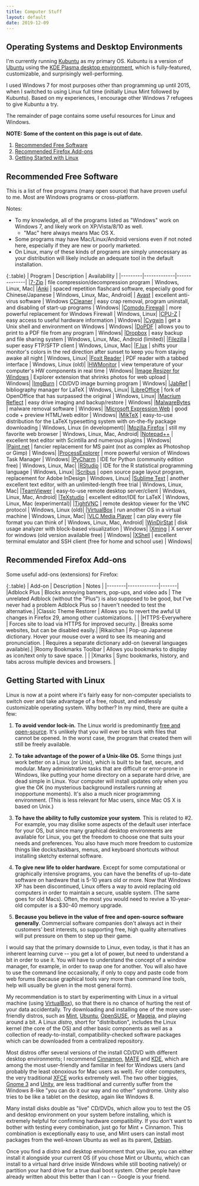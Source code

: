 ```yaml
---
title: Computer Stuff
layout: default
date: 2019-12-09
---
```


## Operating Systems and Desktop Environments

I'm currently running [Kubuntu] as my primary OS.
Kubuntu is a version of [Ubuntu][] using the [KDE Plasma desktop environment][kde], which is fully-featured, customizable, and surprisingly well-performing.

I used Windows 7 for most purposes other than programming up until 2015, when I switched to using Linux full time (initially Linux Mint followed by Kubuntu). Based on my experiences, I encourage other Windows 7 refugees to give Kubuntu a try.

[kubuntu]: http://kubuntu.org
[ubuntu]: https://ubuntu.com
[kde]: http://kde.org/


The remainder of page contains some useful resources for Linux and Windows.

**NOTE: Some of the content on this page is out of date.**

1. [Recommended Free Software](#recommended-free-software)
2. [Recommended Firefox Add-ons](#recommended-firefox-add-ons)
3. [Getting Started with Linux](#getting-started-with-linux)


## Recommended Free Software

This is a list of free programs (many open source) that have proven
useful to me. Most are Windows programs or cross-platform.

Notes:

- To my knowledge, all of the programs listed as "Windows" work on
 Windows 7, and likely work on XP/Vista/8/10 as well.
  - "Mac" here always means Mac OS X.
- Some programs may have Mac/Linux/Android versions even if not noted
 here, especially if they are new or poorly marketed.
- On Linux, many of these kinds of programs are simply unnecessary as
 your distribution will likely include an adequate tool in the default
 installation.

{:.table}
| Program | Description | Availability |
|---------|-------------|--------------|
|[7-Zip](http://www.7-zip.org/) | file compression/decompression program | Windows, Linux, Mac|
|[Anki](http://ankisrs.net/) | spaced repetition flashcard software, especially good for Chinese/Japanese | Windows, Linux, Mac, Android|
| [Avast](http://www.avast.com/) | excellent anti-virus software | Windows
[CCleaner](https://www.piriform.com/ccleaner) | easy crap removal, program uninstall, and disabling of start-up programs | Windows|
|[Comodo Firewall](http://www.comodo.com/home/internet-security/firewall.php) | more powerful replacement for Windows Firewall | Windows, Linux|
|[CPU-Z](http://www.cpuid.com/softwares/cpu-z.html) | easy access to useful hardware information | Windows|
|[Cygwin](http://www.cygwin.com/) | get a Unix shell and environment on Windows | Windows|
|[DoPDF](http://www.dopdf.com/) | allows you to print to a PDF file from any program | Windows|
|[Dropbox](http://www.dropbox.com) | easy backup and file sharing system | Windows, Linux, Mac, Android (limited)|
|[Filezilla](https://filezilla-project.org/) | super easy FTP/SFTP client | Windows, Linux, Mac|
|[F.lux](https://justgetflux.com/) | shifts your monitor's colors in the red direction after sunset to keep you from staying awake all night | Windows, Linux|
|[Foxit Reader](http://www.foxitsoftware.com/Secure_PDF_Reader/) | PDF reader with a tabbed interface | Windows, Linux (old)|
|[HWMonitor](http://www.cpuid.com/softwares/hwmonitor.html) | view temperature of your computer's HW components in real time | Windows|
|[Image Resizer for Windows](https://imageresizer.codeplex.com/) | Explorer extension that shrinks photos for web upload | Windows|
|[ImgBurn](http://www.imgburn.com/) | CD/DVD image burning program | Windows|
|[JabRef](http://jabref.sourceforge.net/) | bibliography manager for LaTeX | Windows, Linux|
|[LibreOffice](http://www.libreoffice.org/) | fork of OpenOffice that has surpassed the original | Windows, Linux|
|[Macrium Reflect](http://www.macrium.com/reflectfree.aspx) | easy drive imaging and backup/restore | Windows|
|[MalwareBytes](https://www.malwarebytes.org/) | malware removal software | Windows|
|[Microsoft Expression Web](https://www.microsoft.com/en-us/download/details.aspx?id=36179) | good code + preview HTML/web editor | Windows|
|[MikTeX](http://miktex.org/) | easy-to-use distribution for the LaTeX typesetting system with on-the-fly package downloading | Windows, Linux (in development)|
|[Mozilla Firefox](http://www.mozilla.org) | still my favorite web browser | Windows, Linux, Mac, Android|
|[Notepad++](http://notepad-plus-plus.org/) | excellent text editor with Scintilla and numerous plugins | Windows|
|[Paint.net](http://www.getpaint.net/) | fancier replacement for MS paint (not as complex as Photoshop or Gimp) | Windows|
|[ProcessExplorer](https://technet.microsoft.com/en-us/sysinternals/bb896653.aspx) | more powerful version of Windows Task Manager | Windows|
|[PyCharm](http://www.jetbrains.com/pycharm) | IDE for Python (community edition free) | Windows, Linux, Mac|
|[RStudio](https://technet.microsoft.com/en-us/sysinternals/bb896653.aspx) | IDE for the R statistical programming language | Windows, Linux|
|[Scribus](http://www.scribus.net/) | open source page layout program, replacement for Adobe InDesign | Windows, Linux|
|[Sublime Text](http://www.sublimetext.com/) | another excellent text editor, with an unlimited-length free trial | Windows, Linux, Mac|
|[TeamViewer](http://www.teamviewer.com) | easy-to-use remote desktop server/client | Windows, Linux, Mac, Android|
|[TeXstudio](http://texstudio.sourceforge.net/) | excellent editor/IDE for LaTeX | Windows, Linux, Mac (experimental)|
|[TightVNC](http://www.tightvnc.com/) | remote desktop viewer for the VNC protocol | Windows, Linux (old)|
|[VirtualBox](https://www.virtualbox.org/) | run another OS in a virtual machine | Windows, Linux, Mac|
|[VLC Media Player](http://www.videolan.org/vlc/) | can play every file format you can think of | Windows, Linux, Mac, Android|
|[WinDirStat](https://windirstat.info/) | disk usage analyzer with block-based visualization | Windows|
|[Xming](http://www.straightrunning.com/XmingNotes/) | X server for windows (old version available free) | Windows|
|[XShell](http://www.netsarang.com/products/xsh_overview.html) | excellent terminal emulator and SSH client (free for home and school use) | Windows|


Recommended Firefox Add-ons
---------------------------

Some useful add-ons (extensions) for Firefox:

{:.table}
| Add-on | Description | Notes |
|--------|-------------|-------|
|Adblock Plus | Blocks annoying banners, pop-ups, and video ads | The unrelated Adblock (without the "Plus") is also supposed to be good, but I've never had a problem Adblock Plus so I haven't needed to test the alternative.|
|Classic Theme Restorer | Allows you to revert the awful UI changes in Firefox 29, among other customizations. | |
|HTTPS-Everywhere | Forces site to load via HTTPS for improved security. | Breaks some websites, but can be disabled easily.|
|Rikaichan | Pop-up Japanese dictionary. Hover your mouse over a word to see its meaning and pronunciation. | Requires a separate dictionary add-on (several languages available).|
|Roomy Bookmarks Toolbar | Allows you bookmarks to display as icon/text only to save space. | |
|Xmarks | Sync bookmarks, history, and tabs across multiple devices and browsers. | 


## Getting Started with Linux

Linux is now at a point where it's fairly easy for non-computer
specialists to switch over and take advantage of a free, robust, and
endlessly customizable operating system. Why bother? In my mind, there
are quite a few:

1. **To avoid vendor lock-in.** The Linux world is predominantly [free
 and
 open-source](http://en.wikipedia.org/wiki/Free_and_open-source_software).
 It's unlikely that you will ever be stuck with files that cannot be
 opened. In the worst case, the program that created them will still
 be freely available.

2. **To take advantage of the power of a Unix-like OS.** Some things
 just work better on a Linux (or Unix), which is built to be fast,
 secure, and modular. Many administrative tasks that are difficult or
 error-prone in Windows, like putting your home directory on a
 separate hard drive, are dead simple in Linux. Your computer will
 install updates only when you give the OK (no mysterious background
 installers running at inopportune moments). It's also a much nicer
 programming environment. (This is less relevant for Mac users, since
 Mac OS X is based on Unix.)
 
3. **To have the ability to fully customize your system**. This is
 related to \#2. For example, you may dislike some aspects of the
 default user interface for your OS, but since many graphical desktop
 environments are available for Linux, you get the freedom to choose
 one that suits your needs and preferences. You also have much more
 freedom to customize things like docks/taskbars, menus, and keyboard
 shortcuts without installing sketchy external software.

4. **To give new life to older hardware**. Except for some
 computational or graphically intensive programs, you can have the
 benefits of up-to-date software on hardware that is 5-10 years old
 or more. Now that Windows XP has been discontinued, Linux offers a
 way to avoid replacing old computers in order to maintain a secure,
 usable system. (The same goes for old Macs). Often, the most you
 would need to revive a 10-year-old computer is a \$30-40 memory
 upgrade.
 
5. **Because you believe in the value of free and open-source software
 generally**. Commercial software companies don't always act in their
 customers' best interests, so supporting free, high quality
 alternatives will put pressure on them to step up their game.

I would say that the primary downside to Linux, even today, is that it
has an inherent learning curve -- you get a lot of power, but need to
understand a bit in order to use it. You will have to understand the
concept of a window manager, for example, in order to swap one for
another. You will also have to use the command line occasionally, if
only to copy and paste code from web forums (because graphical tools
vary more than command line tools, help will usually be given in the
most general form).


My recommendation is to start by experimenting with Linux in a virtual
machine (using [VirtualBox](https://www.virtualbox.org/)), so that there
is no chance of hurting the rest of your data accidentally. Try
downloading and installing one of the more user-friendly distros, such
as [Mint](http://www.linuxmint.com/), [Ubuntu](http://www.ubuntu.com/),
[OpenSUSE](http://www.opensuse.org/), or
[Mageia](https://www.mageia.org/en/), and playing around a bit. A Linux
*distro*, short for "distribution", includes the Linux kernel (the core
of the OS) and other basic components as well as a collection of
ready-to-install, compatibility-checked software packages which can be
downloaded from a centralized repository.


Most distros offer several versions of the install CD/DVD with different
desktop environments; I recommend
[Cinnamon](http://cinnamon.linuxmint.com/),
[MATE](http://mate-desktop.org/) and [KDE](http://kde.org/), which are
among the most user-friendly and familiar in feel for Windows users (and
probably the least obnoxious for Mac users as well). For older
computers, the very traditional [XFCE](http://xfce.org/) works extremely
well. The two other biggies, [Gnome 3](http://www.gnome.org/gnome-3/)
and [Unity](https://unity.ubuntu.com/), are less traditional and
currently suffer from the Windows 8-like "you can do it our way and no
other" syndrome. Unity also tries to be like a tablet on the desktop,
again like Windows 8.

Many install disks double as "live" CD/DVDs, which allow you to test the
OS and desktop environment on your system before installing, which is
extremely helpful for confirming hardware compatibility. If you don't
want to bother with testing every combination, just go for Mint +
Cinnamon. This combination is exceptionally easy to use, and Mint users
can install most packages from the well-known Ubuntu as well as its
parent, [Debian](http://www.debian.org/).


Once you find a distro and desktop environment that you like, you can
either install it alongside your current OS (if you chose Mint or
Ubuntu, which can install to a virtual hard drive inside Windows while
still booting natively) or partition your hard drive for a true dual
boot system. Other people have already written about this better than I
can -- Google is your friend.
